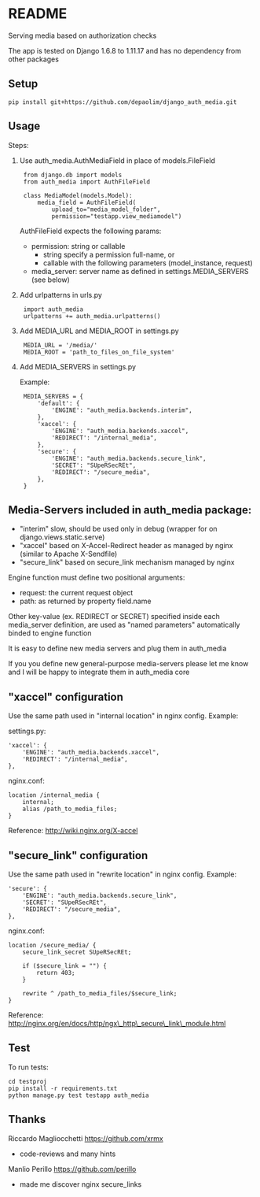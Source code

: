 # README

Serving media based on authorization checks

The app is tested on Django 1.6.8 to 1.11.17 and has no dependency from other packages


## Setup

    pip install git+https://github.com/depaolim/django_auth_media.git


## Usage

Steps:

1. Use auth\_media.AuthMediaField in place of models.FileField

        from django.db import models
        from auth_media import AuthFileField

        class MediaModel(models.Model):
            media_field = AuthFileField(
                upload_to="media_model_folder",
                permission="testapp.view_mediamodel")

    AuthFileField expects the following params:

    * permission: string or callable
        * string specify a permission full-name, or
        * callable with the following parameters (model\_instance, request)
    * media\_server: server name as defined in settings.MEDIA\_SERVERS (see below)

2. Add urlpatterns in urls.py

        import auth_media
        urlpatterns += auth_media.urlpatterns()

3. Add MEDIA\_URL  and MEDIA\_ROOT in settings.py

        MEDIA_URL = '/media/'
        MEDIA_ROOT = 'path_to_files_on_file_system'

4. Add MEDIA\_SERVERS in settings.py

    Example:

        MEDIA_SERVERS = {
            'default': {
                'ENGINE': "auth_media.backends.interim",
            },
            'xaccel': {
                'ENGINE': "auth_media.backends.xaccel",
                'REDIRECT': "/internal_media",
            },
            'secure': {
                'ENGINE': "auth_media.backends.secure_link",
                'SECRET': "SUpeRSecREt",
                'REDIRECT': "/secure_media",
            },
        }


## Media-Servers included in auth\_media package:

* "interim" slow, should be used only in debug (wrapper for on django.views.static.serve)
* "xaccel" based on X-Accel-Redirect header as managed by nginx (similar to Apache X-Sendfile)
* "secure\_link" based on secure\_link mechanism managed by nginx

Engine function must define two positional arguments:

* request: the current request object
* path: as returned by property field.name

Other key-value (ex. REDIRECT or SECRET) specified inside each media\_server definition, are used as "named parameters" automatically binded to engine function

It is easy to define new media servers and plug them in auth\_media

If you you define new general-purpose media-servers please let me know and I will be happy to integrate them in auth\_media core


## "xaccel" configuration

Use the same path used in "internal location" in nginx config. Example:

settings.py:

    'xaccel': {
        'ENGINE': "auth_media.backends.xaccel",
        'REDIRECT': "/internal_media",
    },

nginx.conf:

    location /internal_media {
        internal;
        alias /path_to_media_files;
    }

Reference:
    http://wiki.nginx.org/X-accel

## "secure\_link" configuration

Use the same path used in "rewrite location" in nginx config. Example:

    'secure': {
        'ENGINE': "auth_media.backends.secure_link",
        'SECRET': "SUpeRSecREt",
        'REDIRECT': "/secure_media",
    },

nginx.conf:

    location /secure_media/ {
        secure_link_secret SUpeRSecREt;

        if ($secure_link = "") {
            return 403;
        }

        rewrite ^ /path_to_media_files/$secure_link;
    }

Reference:
    http://nginx.org/en/docs/http/ngx\_http\_secure\_link\_module.html


## Test

To run tests:

    cd testproj
    pip install -r requirements.txt
    python manage.py test testapp auth_media


## Thanks

Riccardo Magliocchetti https://github.com/xrmx

* code-reviews and many hints

Manlio Perillo https://github.com/perillo

* made me discover nginx secure\_links
